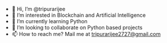- 👋 Hi, I’m @tripurarijee
- 👀 I’m interested in Blockchain and Artificial Intelligence
- 🌱 I’m currently learning Python
- 💞️ I’m looking to collaborate on Python based projects
- 📫 How to reach me? Mail me at tripurarijee2727@gmail.com

<!---
tripurarijee/tripurarijee is a ✨ special ✨ repository because its `README.md` (this file) appears on your GitHub profile.
You can click the Preview link to take a look at your changes.
--->
